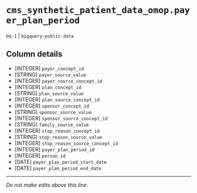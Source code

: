 # `cms_synthetic_patient_data_omop.payer_plan_period`
`bq-1` | `bigquery-public-data`

## Column details
* [INTEGER]   `payer_concept_id`
* [STRING]    `payer_source_value`
* [INTEGER]   `payer_source_concept_id`
* [INTEGER]   `plan_concept_id`
* [STRING]    `plan_source_value`
* [INTEGER]   `plan_source_concept_id`
* [INTEGER]   `sponsor_concept_id`
* [STRING]    `sponsor_source_value`
* [INTEGER]   `sponsor_source_concept_id`
* [STRING]    `family_source_value`
* [INTEGER]   `stop_reason_concept_id`
* [STRING]    `stop_reason_source_value`
* [INTEGER]   `stop_reason_source_concept_id`
* [INTEGER]   `payer_plan_period_id`
* [INTEGER]   `person_id`
* [DATE]      `payer_plan_period_start_date`
* [DATE]      `payer_plan_period_end_date`

-------------------------------------------------------------------------------
*Do not make edits above this line.*
